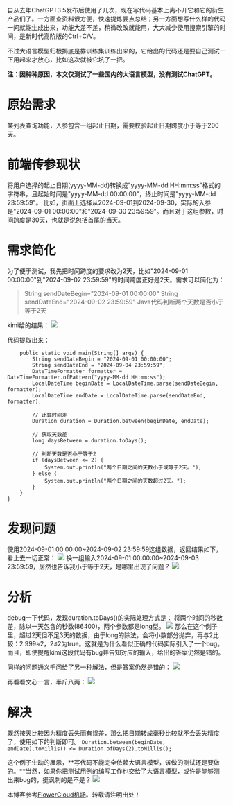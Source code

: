 
自从去年ChatGPT3\.5发布后使用了几次，现在写代码基本上离不开它和它的衍生产品们了。一方面查资料很方便，快速提炼要点总结；另一方面想写什么样的代码一问就能生成出来，功能大差不差，稍微改改就能用，大大减少使用搜索引擎的时间，是新时代高阶版的Ctrl\+C/V。


不过大语言模型归根揭底是靠训练集训练出来的，它给出的代码还是要自己测试一下用起来才放心，比如这次就被它坑了一把。


**注：因种种原因，本文仅测试了一些国内的大语言模型，没有测试ChatGPT。**


# 原始需求


某列表查询功能，入参包含一组起止日期，需要校验起止日期跨度小于等于200天。


# 前端传参现状


将用户选择的起止日期(yyyy\-MM\-dd)转换成"yyyy\-MM\-dd HH:mm:ss"格式的字符串，且起始时间是"yyyy\-MM\-dd 00:00:00"，终止时间是"yyyy\-MM\-dd 23:59:59"。
比如，页面上选择从2024\-09\-01到2024\-09\-30，实际的入参是"2024\-09\-01 00:00:00"和"2024\-09\-30 23:59:59"。而且对于这组参数，时间跨度是30天，也就是说包括首尾的当天。


# 需求简化


为了便于测试，我先把时间跨度的要求改为2天，比如"2024\-09\-01 00:00:00"到"2024\-09\-02 23:59:59"的时间跨度正好是2天。需求可以简化为：



> String sendDateBegin\="2024\-09\-01 00:00:00"
> String sendDateEnd\="2024\-09\-02 23:59:59"
> Java代码判断两个天数是否小于等于2天


kimi给的结果：
![](https://img2024.cnblogs.com/blog/228024/202410/228024-20241023091850265-1212898517.png)


代码提取出来：



```
    public static void main(String[] args) {
        String sendDateBegin = "2024-09-01 00:00:00";
        String sendDateEnd = "2024-09-04 23:59:59";
        DateTimeFormatter formatter = DateTimeFormatter.ofPattern("yyyy-MM-dd HH:mm:ss");
        LocalDateTime beginDate = LocalDateTime.parse(sendDateBegin, formatter);
        LocalDateTime endDate = LocalDateTime.parse(sendDateEnd, formatter);

        // 计算时间差
        Duration duration = Duration.between(beginDate, endDate);

        // 获取天数差
        long daysBetween = duration.toDays();

        // 判断天数是否小于等于2
        if (daysBetween <= 2) {
            System.out.println("两个日期之间的天数小于或等于2天。");
        } else {
            System.out.println("两个日期之间的天数超过2天。");
        }
    }
}

```

# 发现问题


使用2024\-09\-01 00:00:00\~2024\-09\-02 23:59:59这组数据，返回结果如下，看上去一切正常：
![](https://img2024.cnblogs.com/blog/228024/202410/228024-20241023092615743-369326209.png)
换一组输入2024\-09\-01 00:00:00\~2024\-09\-03 23:59:59，居然也告诉我小于等于2天，是哪里出现了问题？
![](https://img2024.cnblogs.com/blog/228024/202410/228024-20241023092822594-2053844925.png)


# 分析


debug一下代码，发现duration.toDays()的实际处理方式是：
将两个时间的秒数差，除以一天包含的秒数(86400\)，两个参数都是long型。
![](https://img2024.cnblogs.com/blog/228024/202410/228024-20241023093000929-1909429057.png)
那么在这个例子里，超过2天但不足3天的数据，由于long的除法，会将小数部分抛弃，再与2比较：2\.999≈2，2≤2为true。这就是为什么看似正确的代码实际引入了一个bug。
而且，即使提醒kimi这段代码有bug并告知对应的输入，给出的答案仍然是错的。


同样的问题通义千问给了另一种解法，但是答案仍然是错的：
![](https://img2024.cnblogs.com/blog/228024/202410/228024-20241023102459206-710723386.png)


再看看文心一言，半斤八两：
![](https://img2024.cnblogs.com/blog/228024/202410/228024-20241023111638183-928960216.png)


# 解决


既然按天比较因为精度丢失而有误差，那么把日期转成毫秒比较就不会丢失精度了，使用如下的判断即可。
`Duration.between(beginDate, endDate).toMillis() <= Duration.ofDays(2).toMillis();`


这个例子生动的展示，**写代码不能完全依赖大语言模型，该做的测试还是要做的。**当然，如果你把测试用例的编写工作也交给了大语言模型，或许是能够测出来bug的，挺讽刺的是不是？
![](https://img2024.cnblogs.com/blog/228024/202410/228024-20241023112308287-856681323.png)


 本博客参考[FlowerCloud机场](https://hushicha.org)。转载请注明出处！
